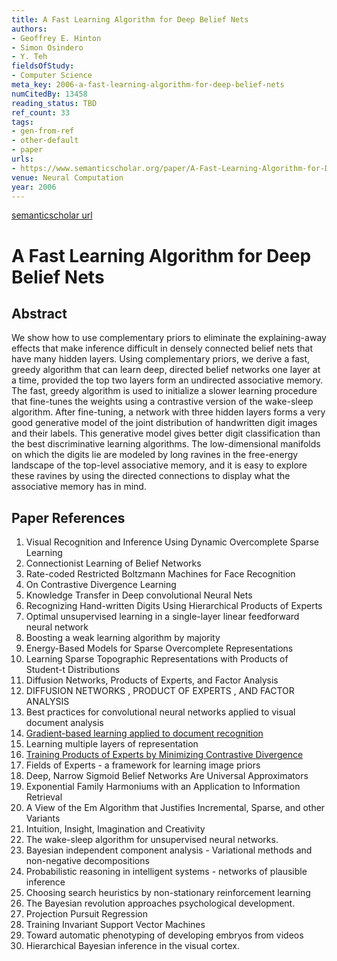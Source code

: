 ```yaml
---
title: A Fast Learning Algorithm for Deep Belief Nets
authors:
- Geoffrey E. Hinton
- Simon Osindero
- Y. Teh
fieldsOfStudy:
- Computer Science
meta_key: 2006-a-fast-learning-algorithm-for-deep-belief-nets
numCitedBy: 13458
reading_status: TBD
ref_count: 33
tags:
- gen-from-ref
- other-default
- paper
urls:
- https://www.semanticscholar.org/paper/A-Fast-Learning-Algorithm-for-Deep-Belief-Nets-Hinton-Osindero/8978cf7574ceb35f4c3096be768c7547b28a35d0?sort=total-citations
venue: Neural Computation
year: 2006
---
```


[semanticscholar url](https://www.semanticscholar.org/paper/A-Fast-Learning-Algorithm-for-Deep-Belief-Nets-Hinton-Osindero/8978cf7574ceb35f4c3096be768c7547b28a35d0?sort=total-citations)

# A Fast Learning Algorithm for Deep Belief Nets

## Abstract

We show how to use complementary priors to eliminate the explaining-away effects that make inference difficult in densely connected belief nets that have many hidden layers. Using complementary priors, we derive a fast, greedy algorithm that can learn deep, directed belief networks one layer at a time, provided the top two layers form an undirected associative memory. The fast, greedy algorithm is used to initialize a slower learning procedure that fine-tunes the weights using a contrastive version of the wake-sleep algorithm. After fine-tuning, a network with three hidden layers forms a very good generative model of the joint distribution of handwritten digit images and their labels. This generative model gives better digit classification than the best discriminative learning algorithms. The low-dimensional manifolds on which the digits lie are modeled by long ravines in the free-energy landscape of the top-level associative memory, and it is easy to explore these ravines by using the directed connections to display what the associative memory has in mind.

## Paper References

1. Visual Recognition and Inference Using Dynamic Overcomplete Sparse Learning
2. Connectionist Learning of Belief Networks
3. Rate-coded Restricted Boltzmann Machines for Face Recognition
4. On Contrastive Divergence Learning
5. Knowledge Transfer in Deep convolutional Neural Nets
6. Recognizing Hand-written Digits Using Hierarchical Products of Experts
7. Optimal unsupervised learning in a single-layer linear feedforward neural network
8. Boosting a weak learning algorithm by majority
9. Energy-Based Models for Sparse Overcomplete Representations
10. Learning Sparse Topographic Representations with Products of Student-t Distributions
11. Diffusion Networks, Products of Experts, and Factor Analysis
12. DIFFUSION NETWORKS , PRODUCT OF EXPERTS , AND FACTOR ANALYSIS
13. Best practices for convolutional neural networks applied to visual document analysis
14. [Gradient-based learning applied to document recognition](1998-lenet5.md)
15. Learning multiple layers of representation
16. [Training Products of Experts by Minimizing Contrastive Divergence](2002-training-products-of-experts-by-minimizing-contrastive-divergence)
17. Fields of Experts - a framework for learning image priors
18. Deep, Narrow Sigmoid Belief Networks Are Universal Approximators
19. Exponential Family Harmoniums with an Application to Information Retrieval
20. A View of the Em Algorithm that Justifies Incremental, Sparse, and other Variants
21. Intuition, Insight, Imagination and Creativity
22. The wake-sleep algorithm for unsupervised neural networks.
23. Bayesian independent component analysis - Variational methods and non-negative decompositions
24. Probabilistic reasoning in intelligent systems - networks of plausible inference
25. Choosing search heuristics by non-stationary reinforcement learning
26. The Bayesian revolution approaches psychological development.
27. Projection Pursuit Regression
28. Training Invariant Support Vector Machines
29. Toward automatic phenotyping of developing embryos from videos
30. Hierarchical Bayesian inference in the visual cortex.
